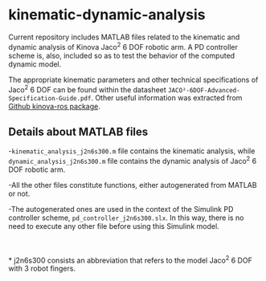 # kinematic-dynamic-analysis
Current repository includes MATLAB files related to the kinematic and dynamic analysis of Kinova Jaco<sup>2</sup> 6 DOF robotic arm. Α PD controller scheme is, also, included so as to test the behavior of the computed dynamic model.

The appropriate kinematic parameters and other technical specifications of Jaco<sup>2</sup> 6 DOF can be found within the datasheet `JACO²-6DOF-Advanced-Specification-Guide.pdf`. Other useful information was extracted from [Github kinova-ros package](https://github.com/Kinovarobotics/kinova-ros).

## Details about MATLAB files
-`kinematic_analysis_j2n6s300.m` file contains the kinematic analysis, while `dynamic_analysis_j2n6s300.m` file contains the dynamic analysis of Jaco<sup>2</sup> 6 DOF robotic arm. 

-All the other files constitute functions, either autogenerated from MATLAB or not. 

-The autogenerated ones are used in the context of the Simulink PD controller scheme, `pd_controller_j2n6s300.slx`. In this way, there is no need to execute any other file before using this Simulink model.

</br>
</br>
* j2n6s300 consists an abbreviation that refers to the model Jaco<sup>2</sup> 6 DOF with 3 robot fingers.
